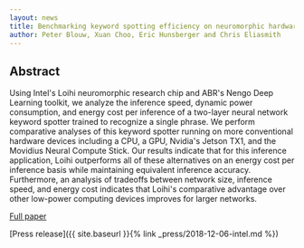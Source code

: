 ```yaml
---
layout: news
title: Benchmarking keyword spotting efficiency on neuromorphic hardware
author: Peter Blouw, Xuan Choo, Eric Hunsberger and Chris Eliasmith
---
```


Abstract
--------

Using Intel's Loihi neuromorphic research chip and ABR's Nengo Deep
Learning toolkit, we analyze the inference speed, dynamic power
consumption, and energy cost per inference of a two-layer neural
network keyword spotter trained to recognize a single phrase. We
perform comparative analyses of this keyword spotter running on more
conventional hardware devices including a CPU, a GPU, Nvidia's Jetson
TX1, and the Movidius Neural Compute Stick. Our results indicate that
for this inference application, Loihi outperforms all of these
alternatives on an energy cost per inference basis while maintaining
equivalent inference accuracy. Furthermore, an analysis of tradeoffs
between network size, inference speed, and energy cost indicates that
Loihi's comparative advantage over other low-power computing devices
improves for larger networks.

[<span class="paperlink">Full paper</span>](https://arxiv.org/abs/1812.01739)

[<span class="prlink">Press release</span>]({{ site.baseurl }}{% link _press/2018-12-06-intel.md %})

